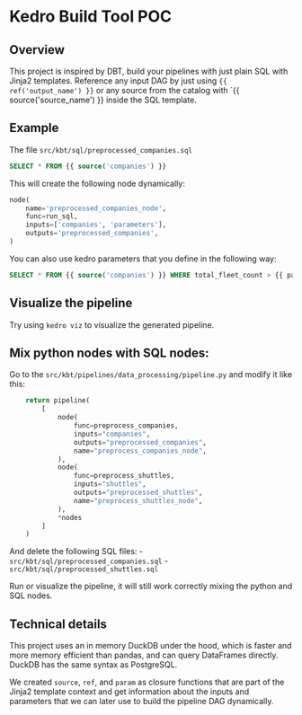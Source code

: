 # Kedro Build Tool POC

## Overview

This project is inspired by DBT, build your pipelines with just plain SQL with Jinja2 templates.
Reference any input DAG by just using `{{ ref('output_name') }}` or any source from the catalog with `{{ source('source_name') }} inside the SQL template.

## Example
The file `src/kbt/sql/preprocessed_companies.sql`
```sql
SELECT * FROM {{ source('companies') }}
```

This will create the following node dynamically:
```python
node(
    name='preprocessed_companies_node',
    func=run_sql,
    inputs=['companies', 'parameters'],
    outputs='preprocessed_companies',
)
```

You can also use kedro parameters that you define in the following way:
```sql
SELECT * FROM {{ source('companies') }} WHERE total_fleet_count > {{ param('min_fleet_count') }}
``` 

## Visualize the pipeline
Try using `kedro viz` to visualize the generated pipeline.

## Mix python nodes with SQL nodes:
Go to the `src/kbt/pipelines/data_processing/pipeline.py` and modify it like this:
```python
    return pipeline(
        [
            node(
                func=preprocess_companies,
                inputs="companies",
                outputs="preprocessed_companies",
                name="preprocess_companies_node",
            ),
            node(
                func=preprocess_shuttles,
                inputs="shuttles",
                outputs="preprocessed_shuttles",
                name="preprocess_shuttles_node",
            ),
            *nodes
        ]
    )
```

And delete the following SQL files:
    - `src/kbt/sql/preprocessed_companies.sql`
    - `src/kbt/sql/preprocessed_shuttles.sql`

Run or visualize the pipeline, it will still work correctly mixing the python and SQL nodes.

## Technical details
This project uses an in memory DuckDB under the hood, which is faster and more memory efficient than pandas, and can query DataFrames directly. DuckDB has the same syntax as PostgreSQL.

We created `source`, `ref`, and `param` as closure functions that are part of the Jinja2 template context and get information about the inputs and parameters that we can later use to build the pipeline DAG dynamically.
